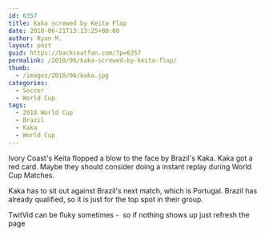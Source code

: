 ```yaml
---
id: 6357
title: Kaka screwed by Keita Flop
date: 2010-06-21T13:13:25+00:00
author: Ryan M.
layout: post
guid: https://backseatfan.com/?p=6357
permalink: /2010/06/kaka-screwed-by-keita-flop/
thumb:
  - /images/2010/06/kaka.jpg
categories:
  - Soccer
  - World Cup
tags:
  - 2010 World Cup
  - Brazil
  - Kaka
  - World Cup
---
```


<div class="entry">
  <p>
    Ivory Coast's Keita flopped a blow to the face by Brazil's Kaka. Kaka got a red card. Maybe they should consider doing a instant replay during World Cup Matches.
  </p>

  <p>
    Kaka has to sit out against Brazil's next match, which is Portugal. Brazil has already qualified, so it is just for the top spot in their group.
  </p>

  <p>
  </p>

  <p>
    TwitVid can be fluky sometimes -  so if nothing shows up just refresh the page
  </p>
</div>
